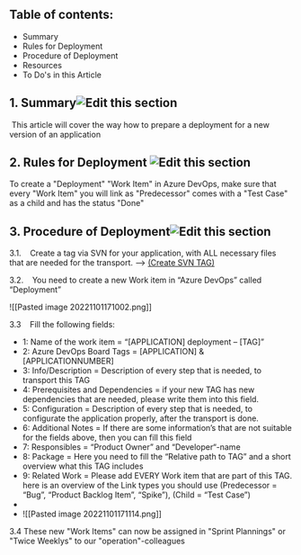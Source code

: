 
## Table of contents:

-   Summary
-   Rules for Deployment 
-   Procedure of Deployment
-   Resources 
-   To Do's in this Article

## 1. Summary![](https://global-shared-services.basf.net/intranet/images/assets/007_wiki/icon_edit_inline.png "Edit this section")

 This article will cover the way how to prepare a deployment for a new version of an application

## 2. Rules for Deployment ![](https://global-shared-services.basf.net/intranet/images/assets/007_wiki/icon_edit_inline.png "Edit this section")

To create a "Deployment" "Work Item" in Azure DevOps, make sure that every "Work Item" you will link as "Predecessor" comes with a "Test Case" as a child and has the status "Done"

## 3. Procedure of Deployment![](https://global-shared-services.basf.net/intranet/images/assets/007_wiki/icon_edit_inline.png "Edit this section")

3.1.    Create a tag via SVN for your application, with ALL necessary files that are needed for the transport. --> [(Create SVN TAG)](https://global-shared-services.basf.net/intranet/default.asp?rq_AppGuid=4242993B67B3AD0B569B495176DE76C0604F62CA&rq_TargetPageGuid=18F7AA54A76A72F81B442BBC7F91457DB0A0C4D7&rq_RecId=3733323937&rq_Template=696E7465726E616C2F6C61796F75742F766D2F68746D6C2F4753534F5F6C69676874626C75652F6672616D65732F726F6F742E766D)

3.2.    You need to create a new Work item in “Azure DevOps” called “Deployment”

![[Pasted image 20221101171002.png]]

3.3    Fill the following fields:

-   1: Name of the work item = “[APPLICATION] deployment – [TAG]”
-   2: Azure DevOps Board Tags = [APPLICATION] & [APPLICATIONNUMBER]
-   3: Info/Description = Description of every step that is needed, to transport this TAG
-   4: Prerequisites and Dependencies = if your new TAG has new dependencies that are needed, please write 
        them into this field.
-   5: Configuration = Description of every step that is needed, to configurate the application properly, after the 
        transport is done.
-   6: Additional Notes = If there are some information’s that are not suitable for the fields above, then you can fill this field
-   7: Responsibles = “Product Owner” and “Developer“-name
-   8: Package = Here you need to fill the “Relative path to TAG” and a short overview what this TAG includes
-   9: Related Work = Please add EVERY Work item that are part of this TAG. here is an overview of the Link types you should use (Predecessor = “Bug”, “Product Backlog Item”, “Spike”), (Child = “Test Case”)
- 
- ![[Pasted image 20221101171114.png]]

3.4 These new "Work Items" can now be assigned in "Sprint Plannings" or "Twice Weeklys" to our "operation"-colleagues